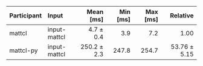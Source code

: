 | Participant | Input | Mean [ms] | Min [ms] | Max [ms] | Relative |
|:---|:---|---:|---:|---:|---:|
| mattcl | input-mattcl | 4.7 ± 0.4 | 3.9 | 7.2 | 1.00 |
| mattcl-py | input-mattcl | 250.2 ± 2.3 | 247.8 | 254.7 | 53.76 ± 5.15 |
